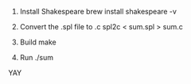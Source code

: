 1) Install Shakespeare
brew install shakespeare -v

2) Convert the .spl file to .c
spl2c < sum.spl > sum.c

3) Build
make

4) Run
./sum

YAY
